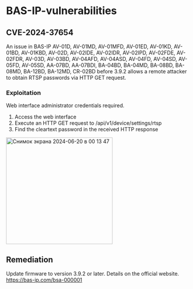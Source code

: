 # BAS-IP-vulnerabilities

## CVE-2024-37654

An issue in BAS-IP AV-01D, AV-01MD, AV-01MFD, AV-01ED, AV-01KD, AV-01BD, AV-01KBD, AV-02D, AV-02IDE, AV-02IDR, AV-02IPD, AV-02FDE, AV-02FDR, AV-03D, AV-03BD, AV-04AFD, AV-04ASD, AV-04FD, AV-04SD, AV-05FD, AV-05SD, AA-07BD, AA-07BDI, BA-04BD, BA-04MD, BA-08BD, BA-08MD, BA-12BD, BA-12MD, CR-02BD before 3.9.2 allows a remote attacker to obtain RTSP passwords via HTTP GET request.

### Exploitation
Web interface administrator credentials required.

1. Access the web interface
2. Execute an HTTP GET request to /api/v1/device/settings/rtsp
3. Find the cleartext password in the received HTTP response

<img width="291" alt="Снимок экрана 2024-06-20 в 00 13 47" src="https://github.com/DrieVlad/BAS-IP-vulnerabilities/assets/43147263/dd0fe40b-2dea-4976-801b-3476d564f5e5">
  
  
## Remediation
Update firmware to version 3.9.2 or later. 
Details on the official website. https://bas-ip.com/bsa-000001
